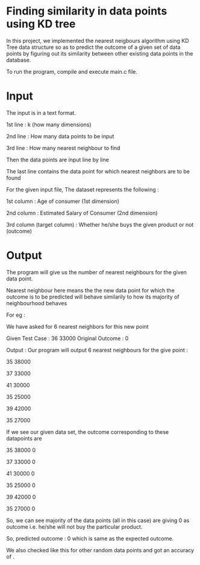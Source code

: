 # Finding similarity in data points using KD tree

In this project, we implemented the nearest neigbours algorithm using KD Tree data structure so as to predict the outcome of a given set of data points by figuring out its similarity between other existing data points in the database.


To run the program,
compile and execute main.c file.

# Input

The input is in a text format.

1st line : k (how many dimensions)

2nd line : How many data points to be input

3rd line : How many nearest neighbour to find


Then the data points are input line by line

The last line contains the data point for which nearest neighbors are to be found


For the given input file,
The dataset represents the following : 

1st column : Age of consumer                 (1st dimension)

2nd column : Estimated Salary of Consumer    (2nd dimension)

3rd column (target column) : Whether he/she buys the given product or not (outcome)


# Output

The program will give us the number of nearest neighbours for the given data point.

Nearest neighbour here means the the new data point for which the outcome is to be predicted will behave similarily to how its majority of neighbourhood behaves 


For eg : 

We have asked for 6 nearest neighbors for this new point

Given Test Case : 36 33000                      Original Outcome : 0


Output : Our program will output 6 nearest neighbours for the give point :

35 38000 

37 33000 

41 30000 

35 25000 

39 42000 

35 27000


If we see our given data set, the outcome corresponding to these datapoints are 

35 38000 0

37 33000 0

41 30000 0

35 25000 0

39 42000 0

35 27000 0


So, we can see majority of the data points (all in this case) are giving 0 as outcome i.e. he/she will not buy the particular product.

So, predicted outcome : 0 which is same as the expected outcome.


We also checked like this for other random data points and got an accuracy of  .




